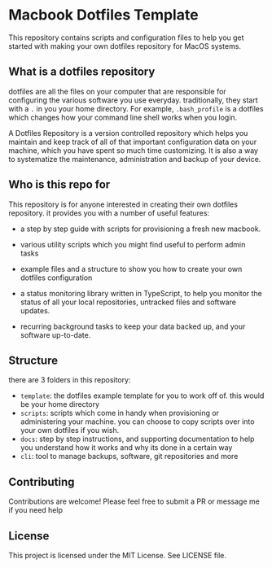 # Macbook Dotfiles Template

This repository contains scripts and configuration files to help you get started with making your own dotfiles repository for MacOS systems.

## What is a dotfiles repository

dotfiles are all the files on your computer that are responsible for configuring the various software you use everyday. traditionally, they start with a `.` in you your home directory. For example, `.bash_profile` is a dotfiles which changes how your command line shell works when you login.

A Dotfiles Repository is a version controlled repository which helps you maintain and keep track of all of that important configuration data on your machine, which you have spent so much time customizing. It is also a way to systematize the maintenance, administration and backup of your device.

## Who is this repo for

This repository is for anyone interested in creating their own dotfiles repository. it provides you with a number of useful features:

- a step by step guide with scripts for provisioning a fresh new macbook.

- various utility scripts which you might find useful to perform admin tasks

- example files and a structure to show you how to create your own dotfiles configuration

- a status monitoring library written in TypeScript, to help you monitor the status of all your local repositories, untracked files and software updates.

- recurring background tasks to keep your data backed up, and your software up-to-date.

## Structure

there are 3 folders in this repository:

- `template`: the dotfiles example template for you to work off of. this would be your home directory
- `scripts`: scripts which come in handy when provisioning or administering your machine. you can choose to copy scripts over into your own dotfiles if you wish.
- `docs`: step by step instructions, and supporting documentation to help you understand how it works and why its done in a certain way
- `cli`: tool to manage backups, software, git repositories and more

## Contributing

Contributions are welcome! Please feel free to submit a PR or message me if you need help

## License

This project is licensed under the MIT License. See LICENSE file.
